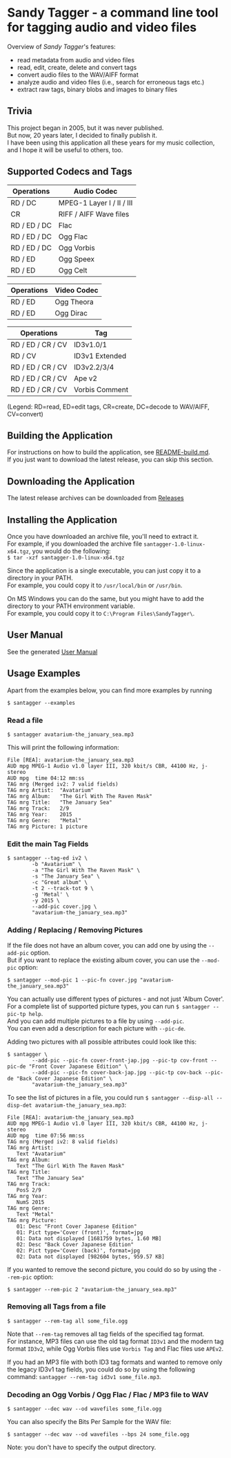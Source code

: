 # Sandy Tagger - a command line tool for tagging audio and video files

Overview of *Sandy Tagger*'s features:

- read metadata from audio and video files
- read, edit, create, delete and convert tags
- convert audio files to the WAV/AIFF format
- analyze audio and video files (i.e., search for erroneous tags etc.)
- extract raw tags, binary blobs and images to binary files

## Trivia

This project began in 2005, but it was never published.  
But now, 20 years later, I decided to finally publish it.  
I have been using this application all these years for my music collection, and I hope it will be useful to others, too.

## Supported Codecs and Tags

| Operations   | Audio Codec               |
|--------------|---------------------------|
| RD / DC      | MPEG-1 Layer I / II / III |
| CR           | RIFF / AIFF Wave files    |
| RD / ED / DC | Flac                      |
| RD / ED / DC | Ogg Flac                  |
| RD / ED / DC | Ogg Vorbis                |
| RD / ED      | Ogg Speex                 |
| RD / ED      | Ogg Celt                  |

| Operations | Video Codec |
|------------|-------------|
| RD / ED    | Ogg Theora  |
| RD / ED    | Ogg Dirac   |

| Operations        | Tag            |
|-------------------|----------------|
| RD / ED / CR / CV | ID3v1.0/1      |
| RD / CV           | ID3v1 Extended |
| RD / ED / CR / CV | ID3v2.2/3/4    |
| RD / ED / CR / CV | Ape v2         |
| RD / ED / CR / CV | Vorbis Comment |

(Legend: RD=read, ED=edit tags, CR=create, DC=decode to WAV/AIFF, CV=convert)

## Building the Application

For instructions on how to build the application, see [README-build.md](README-build.md).  
If you just want to download the latest release, you can skip this section.

## Downloading the Application

The latest release archives can be downloaded from [Releases](https://github.com/tsitle/santagger/releases)

## Installing the Application

Once you have downloaded an archive file, you'll need to extract it.  
For example, if you downloaded the archive file `santagger-1.0-linux-x64.tgz`, you would do the following:  
`$ tar -xzf santagger-1.0-linux-x64.tgz`

Since the application is a single executable, you can just copy it to a directory in your PATH.  
For example, you could copy it to `/usr/local/bin` or `/usr/bin`.

On MS Windows you can do the same, but you might have to add the directory to your PATH environment variable.  
For example, you could copy it to `C:\Program Files\SandyTagger\`.

## User Manual

See the generated [User Manual](README-usermanual.md)

## Usage Examples

Apart from the examples below, you can find more examples by running

```
$ santagger --examples 
```

### Read a file

```
$ santagger avatarium-the_january_sea.mp3 
```

This will print the following information:

```
File [REA]: avatarium-the_january_sea.mp3
AUD mpg MPEG-1 Audio v1.0 layer III, 320 kbit/s CBR, 44100 Hz, j-stereo
AUD mpg  time 04:12 mm:ss
TAG mrg (Merged iv2: 7 valid fields)
TAG mrg Artist:  "Avatarium"
TAG mrg Album:   "The Girl With The Raven Mask"
TAG mrg Title:   "The January Sea"
TAG mrg Track:   2/9
TAG mrg Year:    2015
TAG mrg Genre:   "Metal"
TAG mrg Picture: 1 picture
```

### Edit the main Tag Fields

```
$ santagger --tag-ed iv2 \
        -b "Avatarium" \
        -a "The Girl With The Raven Mask" \
        -s "The January Sea" \
        -c "Great album" \
        -t 2 --track-tot 9 \
        -g 'Metal' \
        -y 2015 \
        --add-pic cover.jpg \
        "avatarium-the_january_sea.mp3"
```

### Adding / Replacing / Removing Pictures

If the file does not have an album cover, you can add one by using the `--add-pic` option.  
But if you want to replace the existing album cover, you can use the `--mod-pic` option:

```
$ santagger --mod-pic 1 --pic-fn cover.jpg "avatarium-the_january_sea.mp3"
```

You can actually use different types of pictures - and not just 'Album Cover'.  
For a complete list of supported picture types, you can run `$ santagger --pic-tp help`.  
And you can add multiple pictures to a file by using `--add-pic`.  
You can even add a description for each picture with `--pic-de`.

Adding two pictures with all possible attributes could look like this:

```
$ santagger \
        --add-pic --pic-fn cover-front-jap.jpg --pic-tp cov-front --pic-de "Front Cover Japanese Edition" \
        --add-pic --pic-fn cover-back-jap.jpg --pic-tp cov-back --pic-de "Back Cover Japanese Edition" \
        "avatarium-the_january_sea.mp3"
```

To see the list of pictures in a file, you could run `$ santagger --disp-all --disp-det avatarium-the_january_sea.mp3`:

```
File [REA]: avatarium-the_january_sea.mp3
AUD mpg MPEG-1 Audio v1.0 layer III, 320 kbit/s CBR, 44100 Hz, j-stereo
AUD mpg  time 07:56 mm:ss
TAG mrg (Merged iv2: 8 valid fields)
TAG mrg Artist: 
   Text "Avatarium"
TAG mrg Album: 
   Text "The Girl With The Raven Mask"
TAG mrg Title: 
   Text "The January Sea"
TAG mrg Track: 
   PosS 2/9
TAG mrg Year: 
   NumS 2015
TAG mrg Genre: 
   Text "Metal"
TAG mrg Picture: 
   01: Desc "Front Cover Japanese Edition"
   01: Pict type='Cover (front)', format=jpg
   01: Data not displayed [1681759 bytes, 1.60 MB]
   02: Desc "Back Cover Japanese Edition"
   02: Pict type='Cover (back)', format=jpg
   02: Data not displayed [982604 bytes, 959.57 KB]
```

If you wanted to remove the second picture, you could do so by using the `--rem-pic` option:

```
$ santagger --rem-pic 2 "avatarium-the_january_sea.mp3"
```

### Removing all Tags from a file

```
$ santagger --rem-tag all some_file.ogg
```

Note that `--rem-tag` removes all tag fields of the specified tag format.  
For instance, MP3 files can use the old tag format `ID3v1` and the modern tag format `ID3v2`,
while Ogg Vorbis files use `Vorbis Tag` and Flac files use `APEv2`.

If you had an MP3 file with both ID3 tag formats and wanted to remove only the legacy ID3v1 tag fields,
you could do so by using the following command: `santagger --rem-tag id3v1 some_file.mp3`.

### Decoding an Ogg Vorbis / Ogg Flac / Flac / MP3 file to WAV

```
$ santagger --dec wav --od wavefiles some_file.ogg
```

You can also specify the Bits Per Sample for the WAV file:

```
$ santagger --dec wav --od wavefiles --bps 24 some_file.ogg
```

Note: you don't have to specify the output directory.
